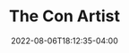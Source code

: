 ---
title: The Con Artist
finished: 2022-08-06T18:12:35-04:00
indiebound_link: https://www.indiebound.org/book/9781683690344
image: https://coffee-cake.nyc3.cdn.digitaloceanspaces.com/book_covers/2022/the-con-artist.jpg 
date: 2022-08-06T18:12:35-04:00
type: book
canLend: true
recommended: false
---